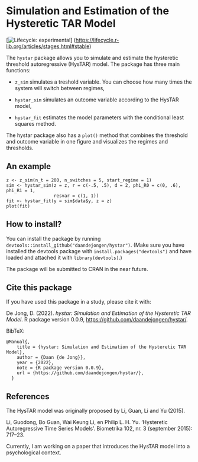 # Simulation and Estimation of the Hysteretic TAR Model

<!-- badges: start -->
[![Lifecycle: experimental](https://img.shields.io/badge/lifecycle-stable-brightgreen.svg)]
(https://lifecycle.r-lib.org/articles/stages.html#stable)

<!-- badges: end -->

The `hystar` package allows you to simulate and estimate the hysteretic
threshold autoregressive (HysTAR) model. The package has three main functions:

* `z_sim` simulates a treshold variable. You can choose how many times the
system will switch between regimes,

* `hystar_sim` simulates an outcome variable according to the HysTAR model,

* `hystar_fit` estimates the model parameters with the conditional least
squares method.

The hystar package also has a `plot()` method that combines the
threshold and outcome variable in one figure and visualizes the regimes and 
thresholds.

## An example
```
z <- z_sim(n_t = 200, n_switches = 5, start_regime = 1)
sim <- hystar_sim(z = z, r = c(-.5, .5), d = 2, phi_R0 = c(0, .6), phi_R1 = 1,
                  resvar = c(1, 1))
fit <- hystar_fit(y = sim$data$y, z = z)
plot(fit)
```

## How to install?
You can install the package by running 
`devtools::install_github("daandejongen/hystar")`.
(Make sure you have installed the devtools package with
`install.packages("devtools")` and have loaded and attached it with
`library(devtools)`.)

The package will be submitted to CRAN in the near future.

## Cite this package
If you have used this package in a study, please cite it with:

De Jong, D. (2022). _hystar: Simulation and Estimation of the Hysteretic TAR Model_. R package version 0.0.9, <https://github.com/daandejongen/hystar/>.

BibTeX:
```
@Manual{,
    title = {hystar: Simulation and Estimation of the Hysteretic TAR Model},
    author = {Daan {de Jong}},
    year = {2022},
    note = {R package version 0.0.9},
    url = {https://github.com/daandejongen/hystar/},
  }
```

## References
The HysTAR model was originally proposed by Li, Guan, Li and Yu (2015). 

Li, Guodong, Bo Guan, Wai Keung Li, en Philip L. H. Yu. ‘Hysteretic Autoregressive Time Series Models’. Biometrika 102, nr. 3 (september 2015): 717–23.

Currently, I am working on a paper that introduces the HysTAR model into
a psychological context.

